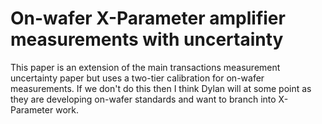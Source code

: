 On-wafer X-Parameter amplifier measurements with uncertainty
==
This paper is an extension of the main transactions measurement uncertainty paper but
uses a two-tier calibration for on-wafer measurements. If we don't do this then I think
Dylan will at some point as they are developing on-wafer standards and want to branch into
X-Parameter work.
